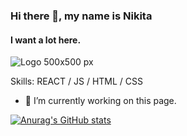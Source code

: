 ### Hi there 👋, my name is Nikita
#### I want a lot here.

![Logo 500x500 px](https://github.com/user-attachments/assets/faf85107-43a2-4a64-b42b-dffce989058a)



Skills: REACT / JS / HTML / CSS

- 🔭 I’m currently working on this page.

[![Anurag's GitHub stats](https://github-readme-stats.vercel.app/api?username=Nikita-if&show_icons=true&theme=THEME_NAME)](https://github.com/anuraghazra/github-readme-stats )






